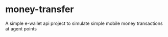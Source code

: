# money-transfer
A simple e-wallet api project to simulate simple mobile money transactions at agent points
